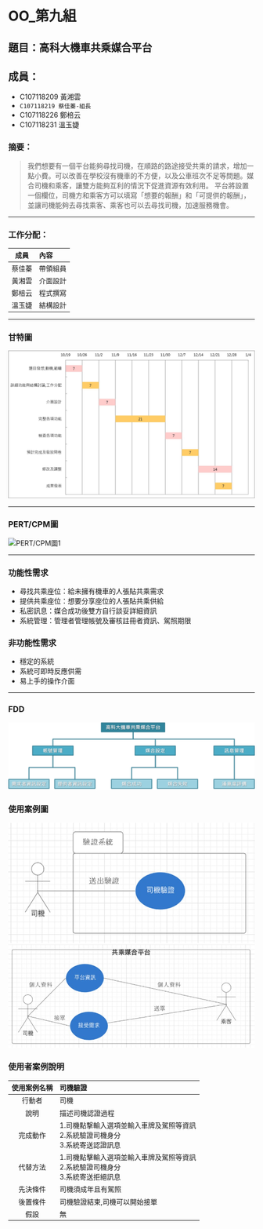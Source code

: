 # OO_第九組
## 題目：高科大機車共乘媒合平台 
## 成員：
 * C107118209 黃湘雲
 * `C107118219 蔡佳蓁-組長`
 * C107118226 鄭棓云
 * C107118231 溫玉婕 
### 摘要：
> 我們想要有一個平台能夠尋找司機，在順路的路途接受共乘的請求，增加一點小費。可以改善在學校沒有機車的不方便，以及公車班次不足等問題。媒合司機和乘客，讓雙方能夠互利的情況下促進資源有效利用。
> 平台將設置一個欄位，司機方和乘客方可以填寫「想要的報酬」和「可提供的報酬」，並讓司機能夠去尋找乘客、乘客也可以去尋找司機，加速服務機會。
***
### 工作分配：
| 成員 | 內容 |
| :---------: |:----------------- |
| 蔡佳蓁 | 帶領組員 |
| 黃湘雲 | 介面設計 |
| 鄭棓云 | 程式撰寫 |
| 溫玉婕 | 結構設計 |
***
### 甘特圖
![甘特1](甘特.jpg)
***
### PERT/CPM圖
![PERT/CPM圖1](PERT_CPM圖.jpg)
***
### 功能性需求
* 尋找共乘座位：給未擁有機車的人張貼共乘需求
* 提供共乘座位：想要分享座位的人張貼共乘供給
* 私密訊息：媒合成功後雙方自行談妥詳細資訊
* 系統管理：管理者管理帳號及審核註冊者資訊、駕照期限
### 非功能性需求
* 穩定的系統
* 系統可即時反應供需
* 易上手的操作介面
***
### FDD
![FDD](FDD.jpg)
### 使用案例圖
![使用案例1](使用案例1.jpg)
![使用案例2](使用案例2.jpg)
### 使用者案例說明
| 使用案例名稱 | 司機驗證 |
| :---------: |:----------------- |
| 行動者 | 司機 |
| 說明 | 描述司機認證過程 |
| 完成動作 | 1.司機點撃輸入選項並輸入車牌及駕照等資訊<br>2.系統驗證司機身分<br>3.系統寄送認證訊息 |
| 代替方法 | 1.司機點擊輸入選項並輸入車牌及駕照等資訊<br>2.系統驗證司機身分<br>3.系統寄送拒絕訊息 |
| 先決條件 | 司機須成年且有駕照 |
| 後置條件 | 司機驗證結束,司機可以開始接單 |
| 假設 | 無 |
